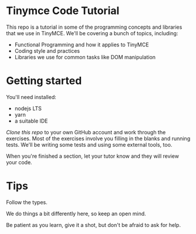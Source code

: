 # Tinymce Code Tutorial

This repo is a tutorial in some of the programming concepts and libraries that we use in TinyMCE. We'll be covering a bunch of topics, including:

 - Functional Programming and how it applies to TinyMCE
 - Coding style and practices
 - Libraries we use for common tasks like DOM manipulation

# Getting started

You'll need installed:

 - nodejs LTS
 - yarn
 - a suitable IDE

*Clone this repo* to your own GitHub account and work through the exercises. Most of the exercises involve you filling in the blanks and running tests. We'll be writing some tests and using some external tools, too.

When you're finished a section, let your tutor know and they will review your code.

# Tips

Follow the types.

We do things a bit differently here, so keep an open mind.

Be patient as you learn, give it a shot, but don't be afraid to ask for help.

